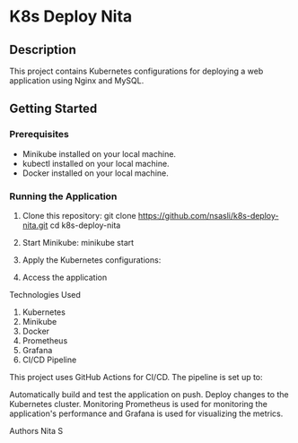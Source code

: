 # K8s Deploy Nita

## Description
This project contains Kubernetes configurations for deploying a web application using Nginx and MySQL.

## Getting Started

### Prerequisites
- Minikube installed on your local machine.
- kubectl installed on your local machine.
- Docker installed on your local machine.

### Running the Application
1. Clone this repository:
   git clone https://github.com/nsasli/k8s-deploy-nita.git
   cd k8s-deploy-nita

2. Start Minikube: minikube start
3. Apply the Kubernetes configurations:
4. Access the application


Technologies Used
1. Kubernetes
2. Minikube
3. Docker
4. Prometheus
5. Grafana
6. CI/CD Pipeline

This project uses GitHub Actions for CI/CD. The pipeline is set up to:

Automatically build and test the application on push.
Deploy changes to the Kubernetes cluster.
Monitoring
Prometheus is used for monitoring the application's performance and Grafana is used for visualizing the metrics.

Authors
Nita S
